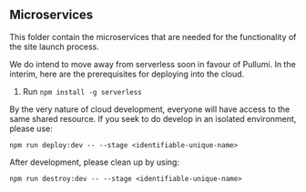 ## Microservices

This folder contain the microservices that are needed for the functionality of the site launch process.

We do intend to move away from serverless soon in favour of Pullumi. In the interim, here are the prerequisites for deploying into the cloud.

1. Run `npm install -g serverless`

By the very nature of cloud development, everyone will have access to the same shared resource. If you seek to do develop in an isolated environment, please use:

`npm run deploy:dev -- --stage <identifiable-unique-name>`

After development, please clean up by using:

`npm run destroy:dev -- --stage <identifiable-unique-name>`
